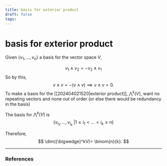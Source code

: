 ```yaml
---
title: basis for exterior product
draft: false
tags:
---
```

# basis for exterior product
Given $\{v_1, \dots, v_n\}$ a basis for the vector space $V$, 

$$
v_1 \wedge v_2 = -v_2 \wedge v_1
$$
So by this, 
$$
v \wedge v = - (v\wedge v) \implies v\wedge v = 0.
$$
To make a basis for the [[202404021520|exterior product]], ${\bigwedge}^k(V)$, want no repeating vectors and none out of order (or else there would be redundancy in the basis)

The basis for ${\bigwedge}^k(V)$ is 
$$
\{v_{i_1}, \dots, v_{i_k} \ \big| 1 \leq i_1 < \dots < i_k \leq n\}
$$

Therefore, 
$$
\dim({\bigwedge}^kV)= \binom{n}{k}.
$$

---
### References
